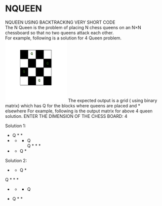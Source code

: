 # NQUEEN
NQUEEN USING BACKTRACKING VERY SHORT CODE<br>
The N Queen is the problem of placing N chess queens on an N×N chessboard so that no two queens attack each other.<br> 
For example, following is a solution for 4 Queen problem.<br>
<img src="N_Queen_Problem.jpg" width=200 height=200>
The expected output is a grid ( using binary matrix) which has Q for the blocks where queens are placed and * elsewhere 
For example, following is the output matrix for above 4 queen solution.
ENTER THE DIMENSION OF THE CHESS BOARD: 4

Solution 1:
*  Q  *  *<br>
*  *  *  Q<br>
Q  *  *  *<br>
*  *  Q  *<br>

Solution 2:

 *  *  Q  *

 Q  *  *  *

 *  *  *  Q

 *  Q  *  *
